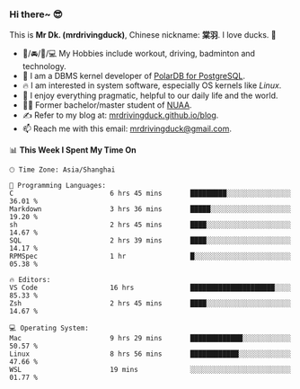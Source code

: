 ### Hi there~ 😎

This is **Mr Dk. (mrdrivingduck)**, Chinese nickname: **棠羽**. I love ducks. 🦆

- 💪/🚘/🏸/💻 My Hobbies include workout, driving, badminton and technology.
- 🍊 I am a DBMS kernel developer of [PolarDB for PostgreSQL](https://github.com/ApsaraDB/PolarDB-for-PostgreSQL).
- 🔥 I am interested in system software, especially OS kernels like *Linux*.
- 🔧 I enjoy everything pragmatic, helpful to our daily life and the world.
- 👨‍🎓 Former bachelor/master student of [NUAA](https://en.wikipedia.org/wiki/Nanjing_University_of_Aeronautics_and_Astronautics).
- ✍ Refer to my blog at: [mrdrivingduck.github.io/blog](https://mrdrivingduck.github.io/blog/).
- 📫 Reach me with this email: [mrdrivingduck@gmail.com](mailto:mrdrivingduck@gmail.com).

<!--START_SECTION:waka-->
📊 **This Week I Spent My Time On** 

```text
🕑︎ Time Zone: Asia/Shanghai

💬 Programming Languages: 
C                        6 hrs 45 mins       █████████░░░░░░░░░░░░░░░░   36.01 % 
Markdown                 3 hrs 36 mins       █████░░░░░░░░░░░░░░░░░░░░   19.20 % 
sh                       2 hrs 45 mins       ████░░░░░░░░░░░░░░░░░░░░░   14.67 % 
SQL                      2 hrs 39 mins       ████░░░░░░░░░░░░░░░░░░░░░   14.17 % 
RPMSpec                  1 hr                █░░░░░░░░░░░░░░░░░░░░░░░░   05.38 % 

🔥 Editors: 
VS Code                  16 hrs              █████████████████████░░░░   85.33 % 
Zsh                      2 hrs 45 mins       ████░░░░░░░░░░░░░░░░░░░░░   14.67 % 

💻 Operating System: 
Mac                      9 hrs 29 mins       █████████████░░░░░░░░░░░░   50.57 % 
Linux                    8 hrs 56 mins       ████████████░░░░░░░░░░░░░   47.66 % 
WSL                      19 mins             ░░░░░░░░░░░░░░░░░░░░░░░░░   01.77 % 
```


<!--END_SECTION:waka-->

<!-- ![Mr Dk.'s GitHub Stats](https://github-readme-stats.vercel.app/api?username=mrdrivingduck&count_private&show_icons=true&theme=buefy) -->

<!-- ![Most Used Languages](https://github-readme-stats.vercel.app/api/top-langs/?username=mrdrivingduck&exclude_repo=mips32-CPU,snort-tcp-socket&theme=buefy&layout=compact&langs_count=10) -->


<!--
**mrdrivingduck/mrdrivingduck** is a ✨ _special_ ✨ repository because its `README.md` (this file) appears on your GitHub profile.

Here are some ideas to get you started:

- 🔭 I’m currently working on ...
- 🌱 I’m currently learning ...
- 👯 I’m looking to collaborate on ...
- 🤔 I’m looking for help with ...
- 💬 Ask me about ...
- 📫 How to reach me: ...
- 😄 Pronouns: ...
- ⚡ Fun fact: ...
-->
